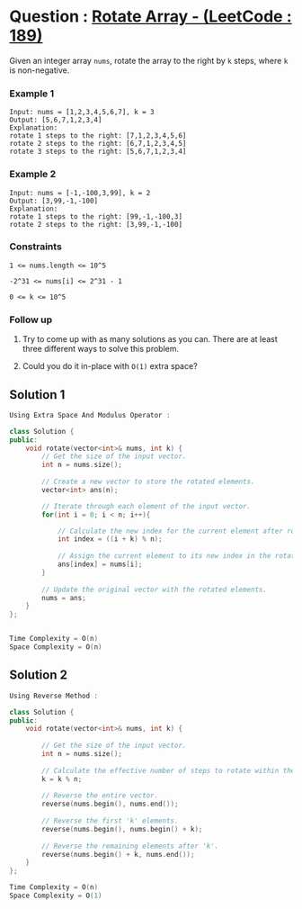 # Question : [Rotate Array - (LeetCode : 189)](https://leetcode.com/problems/rotate-array/description/)

Given an integer array `nums`, rotate the array to the right by `k` steps, where `k` is non-negative.

### Example 1

```plaintext
Input: nums = [1,2,3,4,5,6,7], k = 3
Output: [5,6,7,1,2,3,4]
Explanation:
rotate 1 steps to the right: [7,1,2,3,4,5,6]
rotate 2 steps to the right: [6,7,1,2,3,4,5]
rotate 3 steps to the right: [5,6,7,1,2,3,4]
```

### Example 2

```plaintext
Input: nums = [-1,-100,3,99], k = 2
Output: [3,99,-1,-100]
Explanation: 
rotate 1 steps to the right: [99,-1,-100,3]
rotate 2 steps to the right: [3,99,-1,-100]
```

### Constraints

`1 <= nums.length <= 10^5`

`-2^31 <= nums[i] <= 2^31 - 1`

`0 <= k <= 10^5`


### Follow up
1. Try to come up with as many solutions as you can. There are at least three different ways to solve this problem.

2. Could you do it in-place with `O(1)` extra space?


## Solution 1

```Cpp
Using Extra Space And Modulus Operator : 

class Solution {
public:
    void rotate(vector<int>& nums, int k) {
        // Get the size of the input vector.
        int n = nums.size();
        
        // Create a new vector to store the rotated elements.
        vector<int> ans(n);

        // Iterate through each element of the input vector.
        for(int i = 0; i < n; i++){

            // Calculate the new index for the current element after rotation.
            int index = ((i + k) % n);
            
            // Assign the current element to its new index in the rotated vector.
            ans[index] = nums[i];
        }
        
        // Update the original vector with the rotated elements.
        nums = ans;
    }
};


Time Complexity = O(n)
Space Complexity = O(n)
```

## Solution 2

```Cpp
Using Reverse Method : 

class Solution {
public:
    void rotate(vector<int>& nums, int k) {
        
        // Get the size of the input vector.
        int n = nums.size();
        
        // Calculate the effective number of steps to rotate within the range [0, n-1].
        k = k % n;
        
        // Reverse the entire vector.
        reverse(nums.begin(), nums.end());
        
        // Reverse the first 'k' elements.
        reverse(nums.begin(), nums.begin() + k);
        
        // Reverse the remaining elements after 'k'.
        reverse(nums.begin() + k, nums.end());
    }
};

Time Complexity = O(n)
Space Complexity = O(1)
```